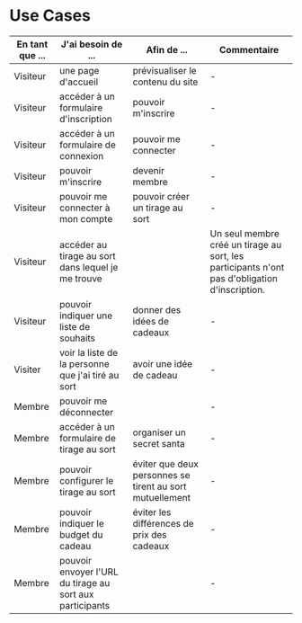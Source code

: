 # Use Cases

| En tant que ... | J'ai besoin de ... | Afin de ... | Commentaire |
|---|---|---|---|
Visiteur | une page d'accueil | prévisualiser le contenu du site | - |
Visiteur | accéder à un formulaire d'inscription | pouvoir m'inscrire | - |
Visiteur | accéder à un formulaire de connexion | pouvoir me connecter | - |
Visiteur | pouvoir m'inscrire | devenir membre | - |
Visiteur | pouvoir me connecter à mon compte | pouvoir créer un tirage au sort | - |
Visiteur | accéder au tirage au sort dans lequel je me trouve | | Un seul membre créé un tirage au sort, les participants n'ont pas d'obligation d'inscription.
Visiteur | pouvoir indiquer une liste de souhaits | donner des idées de cadeaux | - |
Visiter | voir la liste de la personne que j'ai tiré au sort | avoir une idée de cadeau | - |
Membre | pouvoir me déconnecter | | - |
Membre | accéder à un formulaire de tirage au sort | organiser un secret santa | - |
Membre | pouvoir configurer le tirage au sort | éviter que deux personnes se tirent au sort mutuellement | - |
Membre | pouvoir indiquer le budget du cadeau | éviter les différences de prix des cadeaux | - |
Membre | pouvoir envoyer l'URL du tirage au sort aux participants | | - |